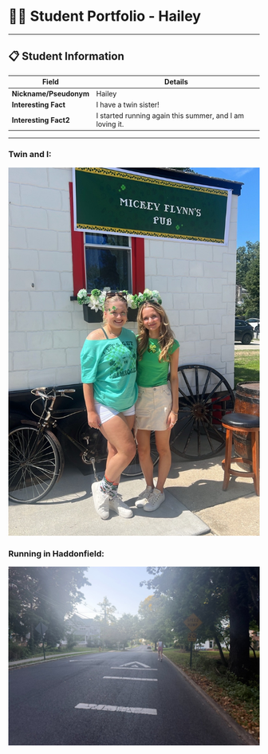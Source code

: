 # 👨‍🎓 Student Portfolio - Hailey

---

## 📋 Student Information


| **Field** | **Details** |
|-----------|-------------|
| **Nickname/Pseudonym** | Hailey |
| **Interesting Fact** | I have a twin sister! |
| **Interesting Fact2** | I started running again this summer, and I am loving it. |

---
### Twin and I:
![My twin and I:](TwinPhoto.jpeg)

### Running in Haddonfield:
![Running in Haddonfield:](HaddonfieldPhoto.jpeg)


